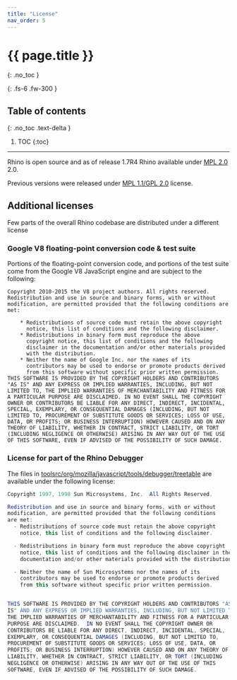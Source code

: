 ```yaml
---
title: "License"
nav_order: 5
---
```

# {{ page.title }}
{: .no_toc }

{: .fs-6 .fw-300 }

## Table of contents
{: .no_toc .text-delta }

1. TOC
{:toc}

---

Rhino is open source and as of release 1.7R4 Rhino available under [MPL 2.0](https://github.com/mozilla/rhino/blob/master/LICENSE.txt) 2.0.

Previous versions were released under [MPL 1.1/GPL 2.0](https://www.mozilla.org/MPL/) license.

## Additional licenses
Few parts of the overall Rhino codebase are distributed under a different license

### Google V8 floating-point conversion code & test suite
Portions of the floating-point conversion code, and portions of the test suite
come from the Google V8 JavaScript engine and are subject to the following:

```
Copyright 2010-2015 the V8 project authors. All rights reserved.
Redistribution and use in source and binary forms, with or without
modification, are permitted provided that the following conditions are
met:

    * Redistributions of source code must retain the above copyright
      notice, this list of conditions and the following disclaimer.
    * Redistributions in binary form must reproduce the above
      copyright notice, this list of conditions and the following
      disclaimer in the documentation and/or other materials provided
      with the distribution.
    * Neither the name of Google Inc. nor the names of its
      contributors may be used to endorse or promote products derived
      from this software without specific prior written permission.
THIS SOFTWARE IS PROVIDED BY THE COPYRIGHT HOLDERS AND CONTRIBUTORS
"AS IS" AND ANY EXPRESS OR IMPLIED WARRANTIES, INCLUDING, BUT NOT
LIMITED TO, THE IMPLIED WARRANTIES OF MERCHANTABILITY AND FITNESS FOR
A PARTICULAR PURPOSE ARE DISCLAIMED. IN NO EVENT SHALL THE COPYRIGHT
OWNER OR CONTRIBUTORS BE LIABLE FOR ANY DIRECT, INDIRECT, INCIDENTAL,
SPECIAL, EXEMPLARY, OR CONSEQUENTIAL DAMAGES (INCLUDING, BUT NOT
LIMITED TO, PROCUREMENT OF SUBSTITUTE GOODS OR SERVICES; LOSS OF USE,
DATA, OR PROFITS; OR BUSINESS INTERRUPTION) HOWEVER CAUSED AND ON ANY
THEORY OF LIABILITY, WHETHER IN CONTRACT, STRICT LIABILITY, OR TORT
(INCLUDING NEGLIGENCE OR OTHERWISE) ARISING IN ANY WAY OUT OF THE USE
OF THIS SOFTWARE, EVEN IF ADVISED OF THE POSSIBILITY OF SUCH DAMAGE.
```

### License for part of the Rhino Debugger

The files in [toolsrc/org/mozilla/javascript/tools/debugger/treetable](https://github.com/mozilla/rhino/tree/master/toolsrc/org/mozilla/javascript/tools/debugger/treetable) are available under the following license:

```java
Copyright 1997, 1998 Sun Microsystems, Inc.  All Rights Reserved.

Redistribution and use in source and binary forms, with or without
modification, are permitted provided that the following conditions
are met:
  - Redistributions of source code must retain the above copyright
    notice, this list of conditions and the following disclaimer.

  - Redistributions in binary form must reproduce the above copyright
    notice, this list of conditions and the following disclaimer in the
    documentation and/or other materials provided with the distribution.

  - Neither the name of Sun Microsystems nor the names of its
    contributors may be used to endorse or promote products derived
    from this software without specific prior written permission.


THIS SOFTWARE IS PROVIDED BY THE COPYRIGHT HOLDERS AND CONTRIBUTORS "AS
IS" AND ANY EXPRESS OR IMPLIED WARRANTIES, INCLUDING, BUT NOT LIMITED TO,
THE IMPLIED WARRANTIES OF MERCHANTABILITY AND FITNESS FOR A PARTICULAR
PURPOSE ARE DISCLAIMED.  IN NO EVENT SHALL THE COPYRIGHT OWNER OR
CONTRIBUTORS BE LIABLE FOR ANY DIRECT, INDIRECT, INCIDENTAL, SPECIAL,
EXEMPLARY, OR CONSEQUENTIAL DAMAGES (INCLUDING, BUT NOT LIMITED TO,
PROCUREMENT OF SUBSTITUTE GOODS OR SERVICES; LOSS OF USE, DATA, OR
PROFITS; OR BUSINESS INTERRUPTION) HOWEVER CAUSED AND ON ANY THEORY OF
LIABILITY, WHETHER IN CONTRACT, STRICT LIABILITY, OR TORT (INCLUDING
NEGLIGENCE OR OTHERWISE) ARISING IN ANY WAY OUT OF THE USE OF THIS
SOFTWARE, EVEN IF ADVISED OF THE POSSIBILITY OF SUCH DAMAGE.
```